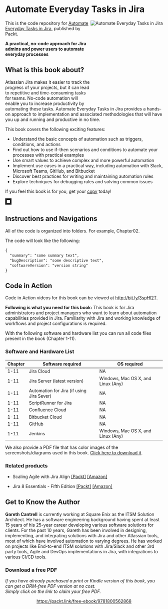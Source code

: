 # Automate Everyday Tasks in Jira

<a href="https://www.packtpub.com/product/automate-everyday-tasks-in-jira/9781800562868?utm_source=github&utm_medium=repository&utm_campaign=9781800562868"><img src="https://static.packt-cdn.com/products/9781800562868/cover/smaller" alt="Automate Everyday Tasks in Jira" height="256px" align="right"></a>

This is the code repository for [Automate Everyday Tasks in Jira](https://www.packtpub.com/product/automate-everyday-tasks-in-jira/9781800562868?utm_source=github&utm_medium=repository&utm_campaign=9781800562868), published by Packt.

**A practical, no-code approach for Jira admins and power users to automate everyday processes**

## What is this book about?
Atlassian Jira makes it easier to track the progress of your projects, but it can lead to repetitive and time-consuming tasks for teams. No-code automation will enable you to increase productivity by automating these tasks. Automate Everyday Tasks in Jira provides a hands-on approach to implementation and associated methodologies that will have you up and running and productive in no time. 

This book covers the following exciting features:
* Understand the basic concepts of automation such as triggers, conditions, and actions
* Find out how to use if–then scenarios and conditions to automate your processes with practical examples
* Use smart values to achieve complex and more powerful automation
* Implement use cases in a practical way, including automation with Slack, Microsoft Teams, GitHub, and Bitbucket
* Discover best practices for writing and maintaining automation rules
* Explore techniques for debugging rules and solving common issues

If you feel this book is for you, get your [copy](https://www.amazon.com/dp/1800562861) today!

<a href="https://www.packtpub.com/?utm_source=github&utm_medium=banner&utm_campaign=GitHubBanner"><img src="https://raw.githubusercontent.com/PacktPublishing/GitHub/master/GitHub.png" 
alt="https://www.packtpub.com/" border="5" /></a>

## Instructions and Navigations
All of the code is organized into folders. For example, Chapter02.

The code will look like the following:
```
{
  "summary": "some summary text",
  "bugDescription": "some descriptive text",
  "softwareVersion": "version string"
}
```

## Code in Action
Code in Action videos for this book can be viewed at http://bit.ly/3spHl2T.

**Following is what you need for this book:**
This book is for Jira administrators and project managers who want to learn about automation capabilities provided in Jira. Familiarity with Jira and working knowledge of workflows and project configurations is required.

With the following software and hardware list you can run all code files present in the book (Chapter 1-11).
### Software and Hardware List
| Chapter | Software required | OS required |
| -------- | ------------------------------------ | ----------------------------------- |
| 1-11 | Jira Cloud | NA |
| 1-11 | Jira Server (latest version) | Windows, Mac OS X, and Linux (Any) |
| 1-11 | Automation for Jira (if using Jira Sever) | NA |
| 1-11 | ScriptRunner for Jira | NA |
| 1-11 | Confluence Cloud | NA |
| 1-11 | Bitbucket Cloud | NA |
| 1-11 | GitHub | NA |
| 1-11 | Jenkins | Windows, Mac OS X, and Linux (Any) |

We also provide a PDF file that has color images of the screenshots/diagrams used in this book. [Click here to download it](https://static.packt-cdn.com/downloads/9781800562868_ColorImages.pdf).

### Related products
* Scaling Agile with Jira Align [[Packt]](https://www.packtpub.com/product/scaling-agile-with-jira-align/9781800203211?utm_source=github&utm_medium=repository&utm_campaign=9781800203211) [[Amazon]](https://www.amazon.com/dp/1800203217)

* Jira 8 Essentials - Fifth Edition [[Packt]](https://www.packtpub.com/product/jira-8-essentials-fifth-edition/9781789802818?utm_source=github&utm_medium=repository&utm_campaign=9781789802818) [[Amazon]](https://www.amazon.com/dp/1789802814)

## Get to Know the Author
**Gareth Cantrell**
 is currently working at Square Enix as the ITSM Solution Architect. He has a software engineering background having spent at least 15 years of his 25-year career developing various software solutions for clients.
For the past 10 years, Gareth has been involved in designing, implementing, and integrating solutions with Jira and other Atlassian tools, most of which have involved automation to varying degrees.
He has worked on projects like End-to-end ITSM solutions with Jira/Slack and other 3rd party tools, Agile and DevOps implementations in Jira, with integrations to various CI/CD tools.
### Download a free PDF

 <i>If you have already purchased a print or Kindle version of this book, you can get a DRM-free PDF version at no cost.<br>Simply click on the link to claim your free PDF.</i>
<p align="center"> <a href="https://packt.link/free-ebook/9781800562868">https://packt.link/free-ebook/9781800562868 </a> </p>